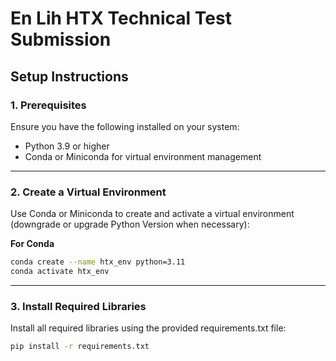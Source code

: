 # En Lih HTX Technical Test Submission

## **Setup Instructions**

### **1. Prerequisites**
Ensure you have the following installed on your system:
- Python 3.9 or higher
- Conda or Miniconda for virtual environment management

---

### **2. Create a Virtual Environment**
Use Conda or Miniconda to create and activate a virtual environment (downgrade or upgrade Python Version when necessary):

**For Conda**
```bash
conda create --name htx_env python=3.11
conda activate htx_env
```
---

### **3. Install Required Libraries**
Install all required libraries using the provided requirements.txt file:
```bash
pip install -r requirements.txt
```